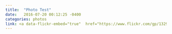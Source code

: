 ```yaml
---
title:  "Photo Test"
date:   2016-07-20 00:12:25 -0400
categories: photos
link: <a data-flickr-embed="true"  href="https://www.flickr.com/gp/132974595@N06/wqTx3K" title="R1-03891-0023"><img src="https://c3.staticflickr.com/1/321/20072721370_2155a6d5dc.jpg" width="500" height="338" alt="R1-03891-0023"></a><script async src="//embedr.flickr.com/assets/client-code.js" charset="utf-8"></script>
---
```

